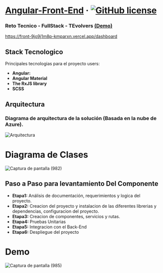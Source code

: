 # [Angular-Front-End](https://front-9jo9j1m8p-kmparxn.vercel.app/dashboard) &middot;  [![GitHub license](https://img.shields.io/badge/license-MIT-blue.svg)](https://github.com/facebook/react/blob/main/LICENSE) 
### Reto Tecnico - FullStack - TEvolvers [(Demo)](https://front-9jo9j1m8p-kmparxn.vercel.app/dashboard)
https://front-9jo9j1m8p-kmparxn.vercel.app/dashboard

## Stack Tecnologico

Principales tecnologias para el proyecto users:

* **Angular:** 
* **Angular Material** 
* **The RxJS library**
* **SCSS** 

## Arquitectura

### Diagrama de arquitectura de la solución (Basada en la nube de Azure). 

![Arquitectura](https://user-images.githubusercontent.com/42001590/206023489-32c65f64-d02a-48fe-b0ad-76502b3d6b56.png)

# Diagrama de Clases

![Captura de pantalla (982)](https://user-images.githubusercontent.com/42001590/216451131-1b189b36-0d8b-45be-9a96-47c4431a86ee.png)

## Paso a Paso para levantamiento Del Componente

* **Etapa1:** Análisis de documentación, requerimientos y logica del proyecto.
* **Etapa2:** Creacion del proyecto y instalacion de las diferentes librerias y dependencias, configuracion del proyecto.
* **Etapa3:** Creacion de componentes, servicios y rutas.
* **Etapa4:** Pruebas Unitarias
* **Etapa5:** Integracion con el Back-End
* **Etapa6:** Despliegue del proyecto

# Demo

![Captura de pantalla (985)](https://user-images.githubusercontent.com/42001590/216730710-6efac03e-4afc-42cf-bf38-479752e27276.png)

